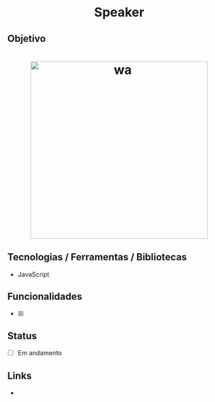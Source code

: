 <h1 align="center">Speaker</h1>

## Objetivo

<h1 align="center">
  <img alt="wa" title="wa" src="./app.jpg" width="400px"/>
</h1>

## Tecnologias / Ferramentas / Bibliotecas
- JavaScript

## Funcionalidades
- [x] 

## Status
- [ ] Em andamento

## Links
- 
